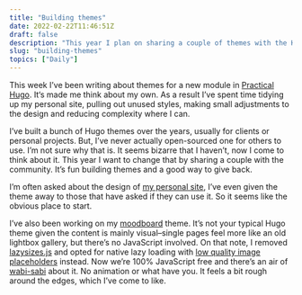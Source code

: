 ```yaml
---
title: "Building themes"
date: 2022-02-22T11:46:51Z
draft: false
description: "This year I plan on sharing a couple of themes with the Hugo community."
slug: "building-themes"
topics: ["Daily"]
---
```


This week I’ve been writing about themes for a new module in [Practical Hugo](https://practicalhugo.com/). It‘s made me think about my own. As a result I’ve spent time tidying up my personal site, pulling out unused styles, making small adjustments to the design and reducing complexity where I can.

I’ve built a bunch of Hugo themes over the years, usually for clients or personal projects. But, I’ve never actually open-sourced one for others to use. I’m not sure why that is. It seems bizarre that I haven’t, now I come to think about it. This year I want to change that by sharing a couple with the community. It’s fun building themes and a good way to give back.

I’m often asked about the design of [my personal site](https://github.com/harrycresswell/harry), I’ve even given the theme away to those that have asked if they can use it. So it seems like the obvious place to start. 

I’ve also been working on my [moodboard](https://mood.harrycresswell.com/) theme. It’s not your typical Hugo theme given the content is mainly visual–single pages feel more like an old lightbox gallery, but there’s no JavaScript involved. On that note, I removed [lazysizes.js](https://afarkas.github.io/lazysizes/index.html) and opted for native lazy loading with [low quality image placeholders](https://cloudinary.com/blog/low_quality_image_placeholders_lqip_explained) instead. Now we’re 100% JavaScript free and there’s an air of [wabi-sabi](https://www.bbc.com/travel/article/20181021-japans-unusual-way-to-view-the-world) about it. No animation or what have you. It feels a bit rough around the edges, which I’ve come to like.